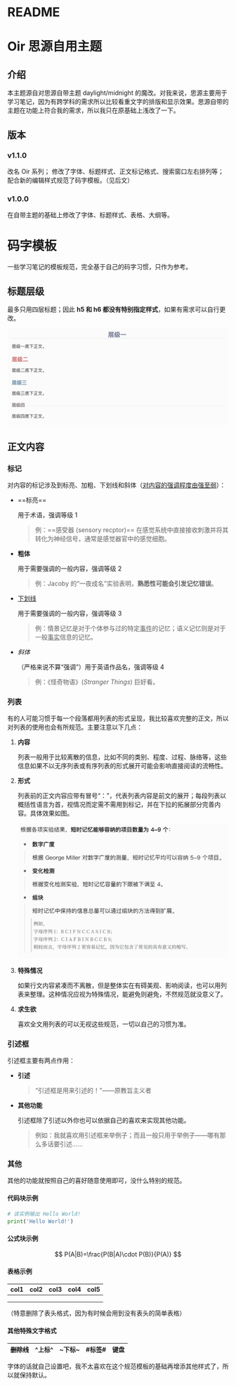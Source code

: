 # README

# Oir 思源自用主题

## 介绍

本主题源自对思源自带主题 daylight/midnight 的魔改。对我来说，思源主要用于学习笔记，因为有跨学科的需求所以比较看重文字的排版和显示效果。思源自带的主题在功能上符合我的需求，所以我只在原基础上浅改了一下。

## 版本

### v1.1.0
改名 Oir 系列；
修改了字体、标题样式、正文标记格式、搜索窗口左右排列等；
配合新的编辑样式规范了码字模板。（见后文）

### v1.0.0

在自带主题的基础上修改了字体、标题样式、表格、大纲等。

# 码字模板

一些学习笔记的模板规范，完全基于自己的码字习惯，只作为参考。

## 标题层级

最多只用四层标题；因此 **h5 和 h6 都没有特别指定样式**，如果有需求可以自行更改。

![层级展示](./image/README/层级展示.png)

## 正文内容

### 标记

对内容的标记涉及到标亮、加粗、下划线和斜体（<u>对内容的强调程度由强至弱</u>）：

* ==标亮==

  用于术语，强调等级 1

  > 例：==感受器 (sensory recptor)== 在感觉系统中直接接收刺激并将其转化为神经信号，通常是感觉器官中的感觉细胞。
  >
* **粗体**

  用于需要强调的一般内容，强调等级 2

  > 例：Jacoby 的“一夜成名”实验表明，**熟悉性可能会引发记忆错误**。
  >
* <u>下划线</u>

  用于需要强调的一般内容，强调等级 3

  > 例：情景记忆是对于个体参与过的特定<u>事件</u>的记忆；语义记忆则是对于一般<u>事实</u>信息的记忆。
  >
* *斜体*

  （严格来说不算“强调”）用于英语作品名，强调等级 4

  > 例：《怪奇物语》(*Stranger Things*) 巨好看。
  >

### 列表

有的人可能习惯于每一个段落都用列表的形式呈现，我比较喜欢完整的正文，所以对列表的使用也会有所规范。主要注意以下几点：

1. **内容**

    列表一般用于比较离散的信息，比如不同的类别、程度、过程、脉络等，这些信息如果不以无序列表或有序列表的形式展开可能会影响直接阅读的流畅性。
2. **形式**

    列表前的正文内容应带有冒号“：”，代表列表内容是前文的展开；每段列表以概括性语言为首，视情况而定需不需用到标记，并在下拉的拓展部分完善内容。具体效果如图。

    ![列表使用举例](./image/README/列表使用举例.png)
3. **特殊情况**

    如果行文内容紧凑而不离散，但是整体实在有碍美观、影响阅读，也可以用列表来整理。这种情况应视为特殊情况，能避免则避免，不然规范就没意义了。
4. **求生欲**

    喜欢全文用列表的可以无视这些规范，一切以自己的习惯为准。

### 引述框

引述框主要有两点作用：

* **引述**

  > “引述框是用来引述的！”——原教旨主义者
  >
* **其他功能**

  引述框除了引述以外你也可以依据自己的喜欢来实现其他功能。

  > 例如：我就喜欢用引述框来举例子；而且一般只用于举例子——哪有那么多话要引述……
  >

### 其他

其他的功能就按照自己的喜好随意使用即可，没什么特别的规范。

#### 代码块示例

```python
# 该实例输出 Hello World!
print('Hello World!')
```

#### 公式块示例

$$
P(A|B)=\frac{P(B|A)\cdot P(B)}{P(A)}
$$

#### 表格示例

|col1|col2|col3|col4|col5|
| ------| ------| ------| ------| ------|
||||||
||||||
||||||

（特意删除了表头格式，因为有时候会用到没有表头的简单表格）

#### 其他特殊文字格式

|~~删除线~~|^上标^|~下标~|#标签#|<kbd>键盘</kbd>|
| ---------| ---------| ---------| ------------| ---------|

字体的话就自己设置吧，我不太喜欢在这个规范模板的基础再增添其他样式了，所以就保持默认。
